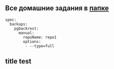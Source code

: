 ## Все домашние задания в [папке](https://github.com/siniwyh/netology/tree/main/homeworks)
```
spec:
  backups:
    pgbackrest:
      manual:
        repoName: repo1
        options:
         - --type=full
```

## title test